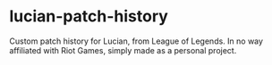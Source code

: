 # lucian-patch-history
Custom patch history for Lucian, from League of Legends. In no way affiliated with Riot Games, simply made as a personal project.

